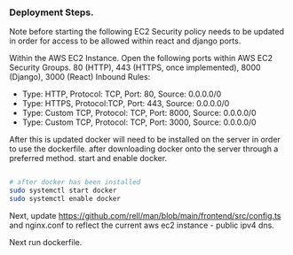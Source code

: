 ### Deployment Steps.

Note before starting the following EC2 Security policy needs to be updated in order for access to be allowed within react and django ports.

Within the AWS EC2 Instance. Open the following ports within AWS EC2 Security Groups. 80 (HTTP), 443 (HTTPS, once implemented), 8000 (Django), 3000 (React)
Inbound Rules:
  -  Type: HTTP, Protocol: TCP, Port: 80, Source: 0.0.0.0/0
  -  Type: HTTPS, Protocol:TCP, Port: 443, Source: 0.0.0.0/0
  -  Type: Custom TCP, Protocol: TCP, Port: 8000, Source: 0.0.0.0/0
  -  Type: Custom TCP, Protocol: TCP, Port: 3000, Source: 0.0.0.0/0

After this is updated docker will need to be installed on the server in order to use the dockerfile. after downloading docker onto the server through a preferred method. start and enable docker. 
```bash

# after docker has been installed
sudo systemctl start docker
sudo systemctl enable docker

```

Next, update https://github.com/rell/man/blob/main/frontend/src/config.ts and nginx.conf to reflect the current aws ec2 instance - public ipv4 dns.

Next run dockerfile.
